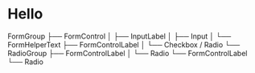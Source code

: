 # Hello

FormGroup
├── FormControl
│ ├── InputLabel
│ ├── Input
│ └── FormHelperText
├── FormControlLabel
│ └── Checkbox / Radio
└── RadioGroup
├── FormControlLabel
│ └── Radio
└── FormControlLabel
└── Radio
